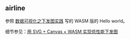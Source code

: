 ## airline

参照 [数据可视化之下发图实践](https://www.v2ex.com/t/556279) 写的 WASM 版的 Hello world。

细节参见：[用 SVG + Canvas + WASM 实现低性能下发图](https://gitai.me/2019/04/%E4%B8%8B%E5%8F%91%E5%9B%BE/)